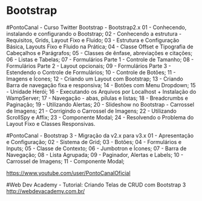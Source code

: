 # Bootstrap
#PontoCanal - Curso Twitter Bootstrap - Bootstrap2.x
01 - Conhecendo, instalando e configurando o Bootstrap;
02 - Conhecendo a estrutura - Requisitos, Grids, Layout Fixo e Fluido; 
03 - Estrutura e Configuração Básica, Layouts Fixo e Fluido na Prática;
04 - Classe Offset e Tipografia de Cabeçalhos e Parágrafos;
05 - Classes de ênfase, abreviações e citações;
06 - Listas e Tabelas;
07 - Formulários Parte 1 - Controle de Tamanho;
08 - Formulários Parte 2 - Layout opcionais;
09 - Formulários Parte 3 - Estendendo o Controle de Formulários;
10 - Controle de Botões;
11 - Imagens e Ícones;
12 - Criando um Layout com Bootstrap;
13 - Criando Barra de navegação fixa e responsiva;
14 - Botões com Menu Dropdown;
15 - Unidade Herói;
16 - Executando os Arquivos por Localhost + Instalação do WampServer;
17 - Navegação - abas, pílulas e listas;
18 - Breadcrumbs e Paginação;
19 - Utilizando Alertas;
20 - Slideshow no Bootstrap - Carrossel de Imagens;
21 - Corrigindo o Carrossel de Imagens;
22 - Utilizando ScrollSpy e Affix;
23 - Componente Modal;
24 - Resolvendo o Problema do Layout Fixo e Classes Responsivas. 


#PontoCanal - Bootstrap 3 - Migração da v2.x para v3.x
01 - Apresentação e Configuração;
02 - Sistema de Grid;
03 - Botões;
04 - Formulários e Inputs;
05 - Classe de Contexto;
06 - Jumbotron e Ícones;
07 - Barra de Navegação;
08 - Lista Agrupada;
09 - Paginador, Alertas e Labels;
10 - Carrossel de Imagens;
11 - Componente Modal;

https://www.youtube.com/user/PontoCanalOficial



#Web Dev Academy - Tutorial: Criando Telas de CRUD com Bootstrap 3
http://webdevacademy.com.br/
